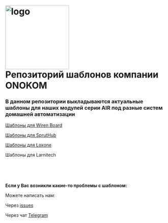 #  <img width="200px" src="https://onokom.ru/img/index/logo-ONOKOM.svg" alt="logo"/> </br> Репозиторий шаблонов компании ONOKOM

### В данном репозитории выкладываются актуальные шаблоны для наших модулей серии AIR под разные систем домашней автоматизации

[Шаблоны для Wiren Board](https://github.com/Onokom/Templates/tree/main/Wiren%20Board) </br>

[Шаблоны для SprutHub](https://github.com/Onokom/Templates/tree/main/SprutHub) </br>

[Шаблоны для Loxone](https://github.com/ONOKOM/Templates/tree/main/Loxone) </br>


Шаблоны для Larnitech </br>

</br></br></br>

**Если у Вас возникли какие-то проблемы с шаблоном:**

Можете написать нам: 
 
Через [issues](https://github.com/Onokom/Templates/issues) </br>


Через чат [Telegram](https://t.me/ONOKOM) </br>



